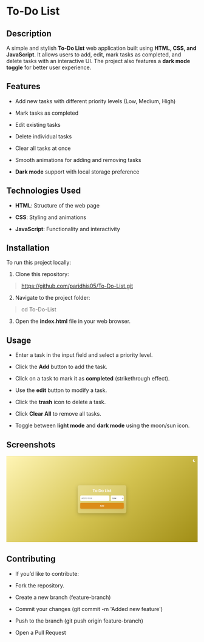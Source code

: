 # To-Do List

## Description

A simple and stylish **To-Do List** web application built using **HTML, CSS, and JavaScript**. It allows users to add, edit, mark tasks as completed, and delete tasks with an interactive UI. The project also features a **dark mode toggle** for better user experience.

## Features

* Add new tasks with different priority levels (Low, Medium, High)

* Mark tasks as completed

* Edit existing tasks

* Delete individual tasks

* Clear all tasks at once

* Smooth animations for adding and removing tasks

* __Dark mode__ support with local storage preference

## Technologies Used

* __HTML__: Structure of the web page

* __CSS__: Styling and animations

* __JavaScript__: Functionality and interactivity

## Installation

To run this project locally:

1. Clone this repository:
  > https://github.com/paridhis05/To-Do-List.git

2. Navigate to the project folder:
  > cd To-Do-List

3. Open the **index.html** file in your web browser.

## Usage

* Enter a task in the input field and select a priority level.

* Click the **Add** button to add the task.

* Click on a task to mark it as **completed** (strikethrough effect).

* Use the **edit** button to modify a task.

* Click the **trash** icon to delete a task.

* Click **Clear All** to remove all tasks.

* Toggle between **light mode** and **dark mode** using the moon/sun icon.

## Screenshots

![Light mode To Do List!](./assets/images/image1.png "To Do List")

## Contributing

* If you’d like to contribute:

* Fork the repository.

* Create a new branch (feature-branch)

* Commit your changes (git commit -m 'Added new feature')

* Push to the branch (git push origin feature-branch)

* Open a Pull Request

